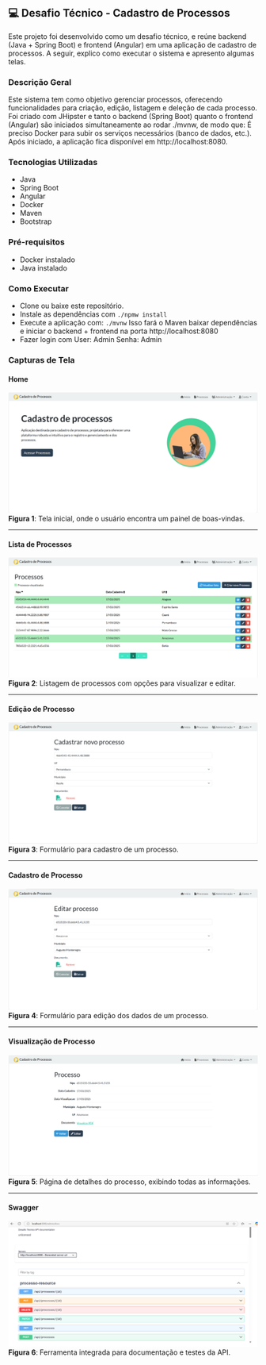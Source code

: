 ## 💻 Desafio Técnico - Cadastro de Processos
Este projeto foi desenvolvido como um desafio técnico, e reúne backend (Java + Spring Boot) e frontend (Angular) em uma aplicação de cadastro de processos. A seguir, explico como executar o sistema e apresento algumas telas.

### Descrição Geral
Este sistema tem como objetivo gerenciar processos, oferecendo funcionalidades para criação, edição, listagem e deleção de cada processo. Foi criado com JHipster e tanto o backend (Spring Boot) quanto o frontend (Angular) são iniciados simultaneamente ao rodar ./mvnw, de modo que:
É preciso Docker para subir os serviços necessários (banco de dados, etc.).
Após iniciado, a aplicação fica disponível em http://localhost:8080.

### Tecnologias Utilizadas
- Java
- Spring Boot
- Angular
- Docker
- Maven 
- Bootstrap

### Pré-requisitos
- Docker instalado 
- Java instalado

### Como Executar
- Clone ou baixe este repositório.
- Instale as dependências com `./npmw install`
- Execute a aplicação com: `./mvnw` Isso fará o Maven baixar dependências e iniciar o backend + frontend na porta http://localhost:8080
- Fazer login com 
  User: Admin 
  Senha: Admin



### Capturas de Tela

#### Home
![Figura 1: Tela inicial](src/main/webapp/content/images/home.png)
**Figura 1**: Tela inicial, onde o usuário encontra um painel de boas-vindas.

---

#### Lista de Processos
![Figura 2: Lista de Processos](src/main/webapp/content/images/lista-processos.png)
**Figura 2**: Listagem de processos com opções para visualizar e editar.

---

#### Edição de Processo
![Figura 3: Cadastro de Processo](src/main/webapp/content/images/cadastrar-processo.png)
**Figura 3**: Formulário para cadastro de um processo.

---
#### Cadastro de Processo
![Figura 4: Edição de Processo](src/main/webapp/content/images/editar-processo.png)
**Figura 4**: Formulário para edição dos dados de um processo.

---

#### Visualização de Processo
![Figura 5: Visualização de Processo](src/main/webapp/content/images/visualizar-processo.png)
**Figura 5**: Página de detalhes do processo, exibindo todas as informações.

---

#### Swagger
![Figura 6: Swagger](src/main/webapp/content/images/swagger.png)
**Figura 6**: Ferramenta integrada para documentação e testes da API.

